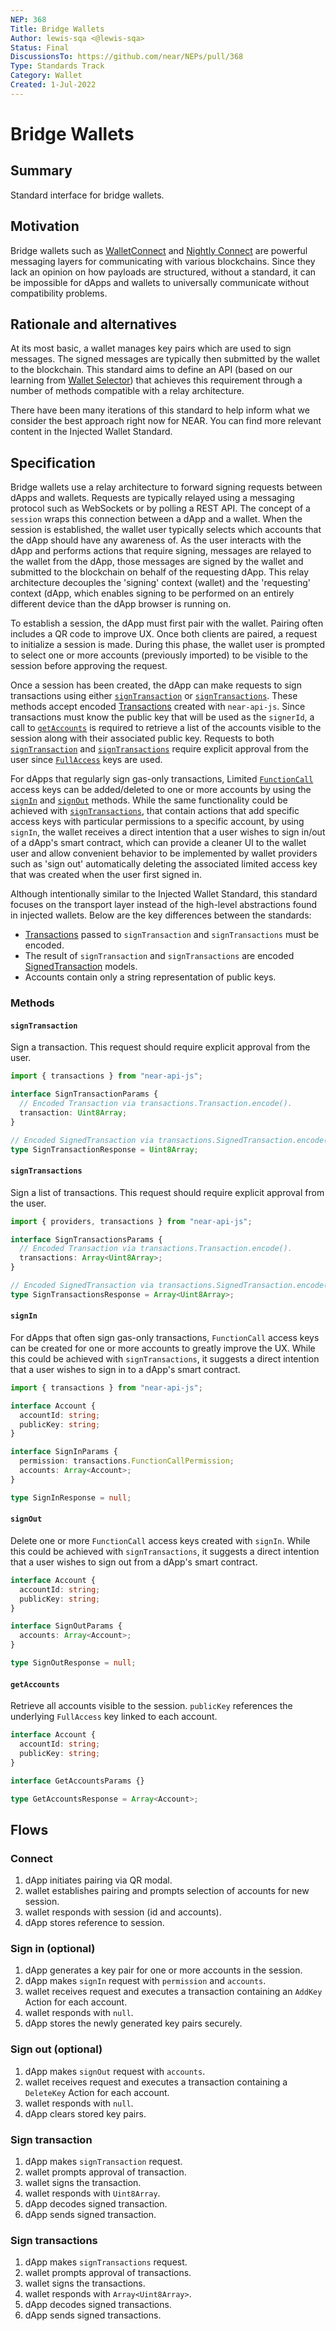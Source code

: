 ```yaml
---
NEP: 368
Title: Bridge Wallets
Author: lewis-sqa <@lewis-sqa>
Status: Final
DiscussionsTo: https://github.com/near/NEPs/pull/368
Type: Standards Track
Category: Wallet
Created: 1-Jul-2022
---
```


# Bridge Wallets

## Summary

Standard interface for bridge wallets.

## Motivation

Bridge wallets such as [WalletConnect](https://docs.walletconnect.com/2.0/) and [Nightly Connect](https://connect.nightly.app/) are powerful messaging layers for communicating with various blockchains. Since they lack an opinion on how payloads are structured, without a standard, it can be impossible for dApps and wallets to universally communicate without compatibility problems.

## Rationale and alternatives

At its most basic, a wallet manages key pairs which are used to sign messages. The signed messages are typically then submitted by the wallet to the blockchain.  This standard aims to define an API (based on our learning from [Wallet Selector](https://github.com/near/wallet-selector)) that achieves this requirement through a number of methods compatible with a relay architecture.

There have been many iterations of this standard to help inform what we consider the best approach right now for NEAR. You can find more relevant content in the Injected Wallet Standard.

## Specification

Bridge wallets use a relay architecture to forward signing requests between dApps and wallets.  Requests are typically relayed using a messaging protocol such as WebSockets or by polling a REST API. The concept of a `session` wraps this connection between a dApp and a wallet.  When the session is established, the wallet user typically selects which accounts that the dApp should have any awareness of. As the user interacts with the dApp and performs actions that require signing, messages are relayed to the wallet from the dApp, those messages are signed by the wallet and submitted to the blockchain on behalf of the requesting dApp. This relay architecture decouples the 'signing' context (wallet) and the 'requesting' context (dApp, which enables signing to be performed on an entirely different device than the dApp browser is running on.

To establish a session, the dApp must first pair with the wallet. Pairing often includes a QR code to improve UX. Once both clients are paired, a request to initialize a session is made. During this phase, the wallet user is prompted to select one or more accounts (previously imported) to be visible to the session before approving the request.

Once a session has been created, the dApp can make requests to sign transactions using either [`signTransaction`](#signtransaction) or [`signTransactions`](#signtransactions). These methods accept encoded [Transactions](https://nomicon.io/RuntimeSpec/Transactions) created with `near-api-js`. Since transactions must know the public key that will be used as the `signerId`, a call to [`getAccounts`](#getaccounts) is required to retrieve a list of the accounts visible to the session along with their associated public key. Requests to both [`signTransaction`](#signtransaction) and [`signTransactions`](#signtransactions) require explicit approval from the user since [`FullAccess`](https://nomicon.io/DataStructures/AccessKey) keys are used.

For dApps that regularly sign gas-only transactions, Limited [`FunctionCall`](https://nomicon.io/DataStructures/AccessKey#accesskeypermissionfunctioncall) access keys can be added/deleted to one or more accounts by using the [`signIn`](#signin) and [`signOut`](#signout) methods. While the same functionality could be achieved with [`signTransactions`](#signtransactions), that contain actions that add specific access keys with particular permissions to a specific account, by using `signIn`, the wallet receives a direct intention that a user wishes to sign in/out of a dApp's smart contract, which can provide a cleaner UI to the wallet user and allow convenient behavior to be implemented by wallet providers such as 'sign out' automatically deleting the associated limited access key that was created when the user first signed in.

Although intentionally similar to the Injected Wallet Standard, this standard focuses on the transport layer instead of the high-level abstractions found in injected wallets. Below are the key differences between the standards:

- [Transactions](https://nomicon.io/RuntimeSpec/Transactions) passed to `signTransaction` and `signTransactions` must be encoded.
- The result of `signTransaction` and `signTransactions` are encoded [SignedTransaction](https://nomicon.io/RuntimeSpec/Transactions#signed-transaction) models.
- Accounts contain only a string representation of public keys.

### Methods

#### `signTransaction`

Sign a transaction. This request should require explicit approval from the user.

```ts
import { transactions } from "near-api-js";

interface SignTransactionParams {
  // Encoded Transaction via transactions.Transaction.encode().
  transaction: Uint8Array;
}

// Encoded SignedTransaction via transactions.SignedTransaction.encode().
type SignTransactionResponse = Uint8Array;
```

#### `signTransactions`

Sign a list of transactions. This request should require explicit approval from the user.

```ts
import { providers, transactions } from "near-api-js";

interface SignTransactionsParams {
  // Encoded Transaction via transactions.Transaction.encode().
  transactions: Array<Uint8Array>;
}

// Encoded SignedTransaction via transactions.SignedTransaction.encode().
type SignTransactionsResponse = Array<Uint8Array>;
```

#### `signIn`

For dApps that often sign gas-only transactions, `FunctionCall` access keys can be created for one or more accounts to greatly improve the UX. While this could be achieved with `signTransactions`, it suggests a direct intention that a user wishes to sign in to a dApp's smart contract.

```ts
import { transactions } from "near-api-js";

interface Account {
  accountId: string;
  publicKey: string;
}

interface SignInParams {
  permission: transactions.FunctionCallPermission;
  accounts: Array<Account>;
}

type SignInResponse = null;
```

#### `signOut`

Delete one or more `FunctionCall` access keys created with `signIn`. While this could be achieved with `signTransactions`, it suggests a direct intention that a user wishes to sign out from a dApp's smart contract.

```ts
interface Account {
  accountId: string;
  publicKey: string;
}

interface SignOutParams {
  accounts: Array<Account>;
}

type SignOutResponse = null;
```

#### `getAccounts`

Retrieve all accounts visible to the session. `publicKey` references the underlying `FullAccess` key linked to each account.

```ts
interface Account {
  accountId: string;
  publicKey: string;
}

interface GetAccountsParams {}

type GetAccountsResponse = Array<Account>;
```

## Flows

### Connect

1. dApp initiates pairing via QR modal.
2. wallet establishes pairing and prompts selection of accounts for new session.
3. wallet responds with session (id and accounts).
4. dApp stores reference to session.

### Sign in (optional)

1. dApp generates a key pair for one or more accounts in the session.
2. dApp makes `signIn` request with `permission` and `accounts`.
3. wallet receives request and executes a transaction containing an `AddKey` Action for each account.
4. wallet responds with `null`.
5. dApp stores the newly generated key pairs securely.

### Sign out (optional)

1. dApp makes `signOut` request with `accounts`.
2. wallet receives request and executes a transaction containing a `DeleteKey` Action for each account.
3. wallet responds with `null`.
4. dApp clears stored key pairs.

### Sign transaction

1. dApp makes `signTransaction` request.
2. wallet prompts approval of transaction.
3. wallet signs the transaction.
4. wallet responds with `Uint8Array`.
5. dApp decodes signed transaction.
6. dApp sends signed transaction.

### Sign transactions

1. dApp makes `signTransactions` request.
2. wallet prompts approval of transactions.
3. wallet signs the transactions.
4. wallet responds with `Array<Uint8Array>`.
5. dApp decodes signed transactions.
6. dApp sends signed transactions.
